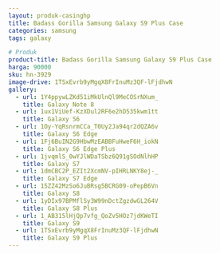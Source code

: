 ```yaml
---
layout: produk-casinghp
title: Badass Gorilla Samsung Galaxy S9 Plus Case
categories: samsung
tags: galaxy

# Produk
product-title: Badass Gorilla Samsung Galaxy S9 Plus Case
harga: 90000
sku: hn-3929
image-drive: 1TSxEvrb9yMgqX8FrInuMz3QF-lFjdhwN
gallery:
  - url: 1Y4ppywLZKd51iMkUlnQl9MeCOSrNXum_
    title: Galaxy Note 8
  - url: 1ux1ViUef-KzXDul2RF6e2hD535kwm1tt
    title: Galaxy S6
  - url: 1Oy-YqRsnrmCCa_T0Uy2Ja94qr2dQZA6v
    title: Galaxy S6 Edge
  - url: 1Fj6BuIN2G9HbwMzEABBFuHweF6H_iokN
    title: Galaxy S6 Edge Plus
  - url: 1jvqmlS_0wYJlWDaTSbz6Q91gSOdNlhHP
    title: Galaxy S7
  - url: 1dmCBC2P_EZIt2XcmNV-pIHRLNKY8ej-_
    title: Galaxy S7 Edge
  - url: 15ZZ42MzSo6JuBRsg5BCRG09-oPepB6Vn
    title: Galaxy S8
  - url: 1yDIx97BPMflSy3W99nDctZgzdwGL264V
    title: Galaxy S8 Plus
  - url: 1_AB315lHjQp7vfg_QoZv5HOz7jdKWeTI
    title: Galaxy S9
  - url: 1TSxEvrb9yMgqX8FrInuMz3QF-lFjdhwN
    title: Galaxy S9 Plus
---
```

